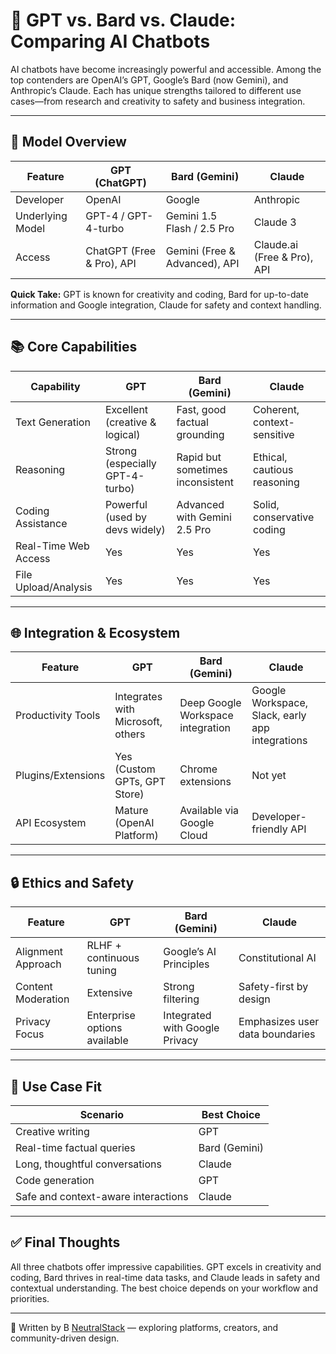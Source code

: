 # 🤖 GPT vs. Bard vs. Claude: Comparing AI Chatbots

AI chatbots have become increasingly powerful and accessible. Among the top contenders are OpenAI’s GPT, Google’s Bard (now Gemini), and Anthropic’s Claude. Each has unique strengths tailored to different use cases—from research and creativity to safety and business integration.

---

## 🧠 Model Overview

| Feature              | GPT (ChatGPT)                      | Bard (Gemini)                         | Claude                                  |
|----------------------|-------------------------------------|----------------------------------------|------------------------------------------|
| Developer            | OpenAI                              | Google                                 | Anthropic                                |
| Underlying Model     | GPT-4 / GPT-4-turbo                 | Gemini 1.5 Flash / 2.5 Pro             | Claude 3                                  |
| Access               | ChatGPT (Free & Pro), API           | Gemini (Free & Advanced), API          | Claude.ai (Free & Pro), API               |

**Quick Take:** GPT is known for creativity and coding, Bard for up-to-date information and Google integration, Claude for safety and context handling.

---

## 📚 Core Capabilities

| Capability           | GPT                                | Bard (Gemini)                         | Claude                                   |
|----------------------|-------------------------------------|----------------------------------------|-------------------------------------------|
| Text Generation      | Excellent (creative & logical)      | Fast, good factual grounding           | Coherent, context-sensitive               |
| Reasoning            | Strong (especially GPT-4-turbo)     | Rapid but sometimes inconsistent       | Ethical, cautious reasoning               |
| Coding Assistance    | Powerful (used by devs widely)      | Advanced with Gemini 2.5 Pro           | Solid, conservative coding                |
| Real-Time Web Access | Yes                                 | Yes                                    | Yes                                       |
| File Upload/Analysis | Yes                                 | Yes                                    | Yes                                       |

---

## 🌐 Integration & Ecosystem

| Feature              | GPT                                | Bard (Gemini)                         | Claude                                   |
|----------------------|-------------------------------------|----------------------------------------|-------------------------------------------|
| Productivity Tools   | Integrates with Microsoft, others   | Deep Google Workspace integration      | Google Workspace, Slack, early app integrations          |
| Plugins/Extensions   | Yes (Custom GPTs, GPT Store)        | Chrome extensions                      | Not yet                                   |
| API Ecosystem        | Mature (OpenAI Platform)            | Available via Google Cloud             | Developer-friendly API                    |

---

## 🔒 Ethics and Safety

| Feature              | GPT                                | Bard (Gemini)                         | Claude                                   |
|----------------------|-------------------------------------|----------------------------------------|-------------------------------------------|
| Alignment Approach   | RLHF + continuous tuning            | Google’s AI Principles                 | Constitutional AI                         |
| Content Moderation   | Extensive                           | Strong filtering                       | Safety-first by design                    |
| Privacy Focus        | Enterprise options available        | Integrated with Google Privacy         | Emphasizes user data boundaries           |

---

## 💬 Use Case Fit

| Scenario                             | Best Choice        |
|--------------------------------------|--------------------|
| Creative writing                     | GPT                |
| Real-time factual queries            | Bard (Gemini)      |
| Long, thoughtful conversations       | Claude             |
| Code generation                      | GPT                |
| Safe and context-aware interactions | Claude             |

---

## ✅ Final Thoughts

All three chatbots offer impressive capabilities. GPT excels in creativity and coding, Bard thrives in real-time data tasks, and Claude leads in safety and contextual understanding. The best choice depends on your workflow and priorities.

---

📝 Written by B [NeutralStack](https://github.com/neutralstack) — exploring platforms, creators, and community-driven design.
